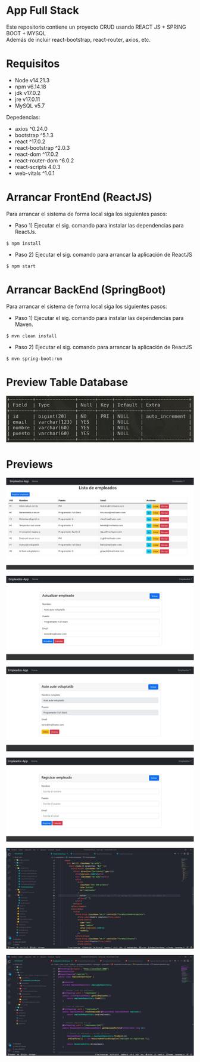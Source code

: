 # App Full Stack

Este repositorio contiene un proyecto CRUD usando REACT JS + SPRING BOOT + MYSQL <br>
Además de incluir react-bootstrap, react-router, axios, etc.

# Requisitos

* Node v14.21.3
* npm v6.14.18
* jdk v17.0.2
* jre v17.0.11
* MySQL v5.7

Depedencias:

* axios ^0.24.0
* bootstrap ^5.1.3
* react ^17.0.2
* react-bootstrap ^2.0.3
* react-dom ^17.0.2
* react-router-dom ^6.0.2
* react-scripts 4.0.3
* web-vitals ^1.0.1

# Arrancar FrontEnd (ReactJS)

Para arrancar el sistema de forma local siga los siguientes pasos:

* Paso 1) Ejecutar el sig. comando para instalar las dependencias para ReactJs.

```shell
$ npm install
```

* Paso 2) Ejecutar el sig. comando para arrancar la aplicación de ReactJS

```shell
$ npm start
```

# Arrancar BackEnd (SpringBoot)

Para arrancar el sistema de forma local siga los siguientes pasos:

* Paso 1) Ejecutar el sig. comando para instalar las dependencias para Maven.

```shell
$ mvn clean install
```

* Paso 2) Ejecutar el sig. comando para arrancar la aplicación de ReactJS

```shell
$ mvn spring-boot:run
```

# Preview Table Database
![Preview tabla](source/preview00.jpg)

# Previews
![Preview 1](source/img_01.jpg)

![Preview 2](source/img_02.jpg)

![Preview 3](source/img_03.jpg)

![Preview 4](source/img_04.jpg)

![Preview 5](source/preview05.jpg)

![Preview 6](source/preview06.jpg)
